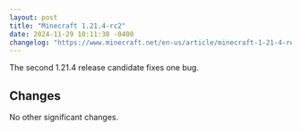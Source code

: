 ```yaml
---
layout: post
title: "Minecraft 1.21.4-rc2"
date: 2024-11-29 10:11:38 -0400
changelog: "https://www.minecraft.net/en-us/article/minecraft-1-21-4-release-candidate-2"
---
```


The second 1.21.4 release candidate fixes one bug.

## Changes

No other significant changes.

